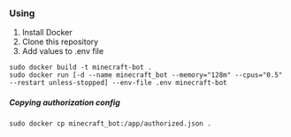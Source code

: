 ### Using
1. Install Docker
2. Clone this repository
3. Add values to .env file
```shell
sudo docker build -t minecraft-bot .
sudo docker run [-d --name minecraft_bot --memory="128m" --cpus="0.5" --restart unless-stopped] --env-file .env minecraft-bot
```

##### Copying authorization config
```shell
sudo docker cp minecraft_bot:/app/authorized.json .
```
